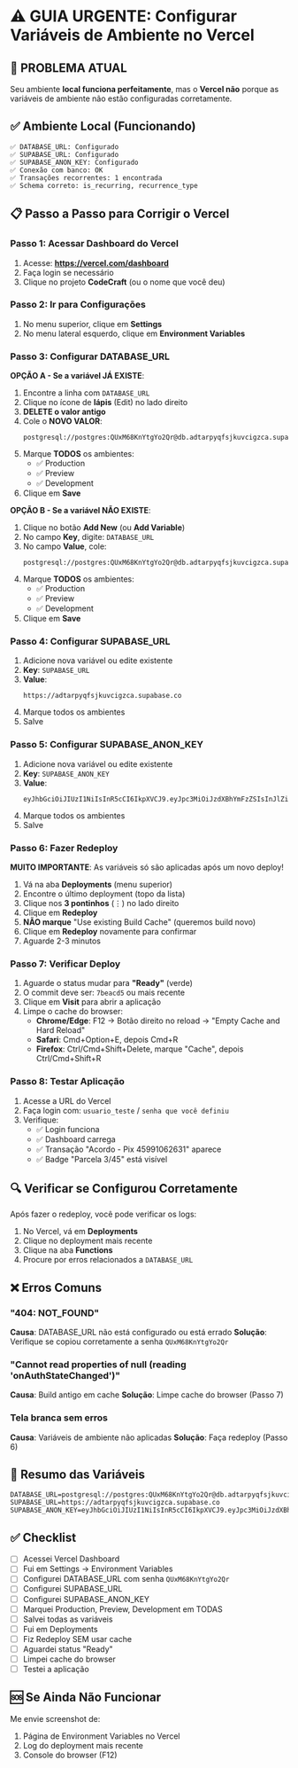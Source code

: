 # ⚠️ GUIA URGENTE: Configurar Variáveis de Ambiente no Vercel

## 🚨 PROBLEMA ATUAL

Seu ambiente **local funciona perfeitamente**, mas o **Vercel não** porque as variáveis de ambiente não estão configuradas corretamente.

## ✅ Ambiente Local (Funcionando)

```
✅ DATABASE_URL: Configurado
✅ SUPABASE_URL: Configurado
✅ SUPABASE_ANON_KEY: Configurado
✅ Conexão com banco: OK
✅ Transações recorrentes: 1 encontrada
✅ Schema correto: is_recurring, recurrence_type
```

## 📋 Passo a Passo para Corrigir o Vercel

### Passo 1: Acessar Dashboard do Vercel

1. Acesse: **https://vercel.com/dashboard**
2. Faça login se necessário
3. Clique no projeto **CodeCraft** (ou o nome que você deu)

### Passo 2: Ir para Configurações

1. No menu superior, clique em **Settings**
2. No menu lateral esquerdo, clique em **Environment Variables**

### Passo 3: Configurar DATABASE_URL

**OPÇÃO A - Se a variável JÁ EXISTE**:
1. Encontre a linha com `DATABASE_URL`
2. Clique no ícone de **lápis** (Edit) no lado direito
3. **DELETE o valor antigo**
4. Cole o **NOVO VALOR**:
   ```
   postgresql://postgres:QUxM68KnYtgYo2Qr@db.adtarpyqfsjkuvcigzca.supabase.co:5432/postgres
   ```
5. Marque **TODOS** os ambientes:
   - ✅ Production
   - ✅ Preview
   - ✅ Development
6. Clique em **Save**

**OPÇÃO B - Se a variável NÃO EXISTE**:
1. Clique no botão **Add New** (ou **Add Variable**)
2. No campo **Key**, digite: `DATABASE_URL`
3. No campo **Value**, cole:
   ```
   postgresql://postgres:QUxM68KnYtgYo2Qr@db.adtarpyqfsjkuvcigzca.supabase.co:5432/postgres
   ```
4. Marque **TODOS** os ambientes:
   - ✅ Production
   - ✅ Preview
   - ✅ Development
5. Clique em **Save**

### Passo 4: Configurar SUPABASE_URL

1. Adicione nova variável ou edite existente
2. **Key**: `SUPABASE_URL`
3. **Value**:
   ```
   https://adtarpyqfsjkuvcigzca.supabase.co
   ```
4. Marque todos os ambientes
5. Salve

### Passo 5: Configurar SUPABASE_ANON_KEY

1. Adicione nova variável ou edite existente
2. **Key**: `SUPABASE_ANON_KEY`
3. **Value**:
   ```
   eyJhbGciOiJIUzI1NiIsInR5cCI6IkpXVCJ9.eyJpc3MiOiJzdXBhYmFzZSIsInJlZiI6ImFkdGFycHlxZnNqa3V2Y2lnemNhIiwicm9sZSI6ImFub24iLCJpYXQiOjE3NjA4MjAxOTQsImV4cCI6MjA3NjM5NjE5NH0.4k5KvQO6ppDfkYdt7yYtGVRCW8cJQzrj_pbBIvUTACU
   ```
4. Marque todos os ambientes
5. Salve

### Passo 6: Fazer Redeploy

**MUITO IMPORTANTE**: As variáveis só são aplicadas após um novo deploy!

1. Vá na aba **Deployments** (menu superior)
2. Encontre o último deployment (topo da lista)
3. Clique nos **3 pontinhos** (⋮) no lado direito
4. Clique em **Redeploy**
5. **NÃO marque** "Use existing Build Cache" (queremos build novo)
6. Clique em **Redeploy** novamente para confirmar
7. Aguarde 2-3 minutos

### Passo 7: Verificar Deploy

1. Aguarde o status mudar para **"Ready"** (verde)
2. O commit deve ser: `7beacd5` ou mais recente
3. Clique em **Visit** para abrir a aplicação
4. Limpe o cache do browser:
   - **Chrome/Edge**: F12 → Botão direito no reload → "Empty Cache and Hard Reload"
   - **Safari**: Cmd+Option+E, depois Cmd+R
   - **Firefox**: Ctrl/Cmd+Shift+Delete, marque "Cache", depois Ctrl/Cmd+Shift+R

### Passo 8: Testar Aplicação

1. Acesse a URL do Vercel
2. Faça login com: `usuario_teste` / `senha que você definiu`
3. Verifique:
   - ✅ Login funciona
   - ✅ Dashboard carrega
   - ✅ Transação "Acordo - Pix 45991062631" aparece
   - ✅ Badge "Parcela 3/45" está visível

## 🔍 Verificar se Configurou Corretamente

Após fazer o redeploy, você pode verificar os logs:

1. No Vercel, vá em **Deployments**
2. Clique no deployment mais recente
3. Clique na aba **Functions**
4. Procure por erros relacionados a `DATABASE_URL`

## ❌ Erros Comuns

### "404: NOT_FOUND"
**Causa**: DATABASE_URL não está configurado ou está errado
**Solução**: Verifique se copiou corretamente a senha `QUxM68KnYtgYo2Qr`

### "Cannot read properties of null (reading 'onAuthStateChanged')"
**Causa**: Build antigo em cache
**Solução**: Limpe cache do browser (Passo 7)

### Tela branca sem erros
**Causa**: Variáveis de ambiente não aplicadas
**Solução**: Faça redeploy (Passo 6)

## 📝 Resumo das Variáveis

```env
DATABASE_URL=postgresql://postgres:QUxM68KnYtgYo2Qr@db.adtarpyqfsjkuvcigzca.supabase.co:5432/postgres
SUPABASE_URL=https://adtarpyqfsjkuvcigzca.supabase.co
SUPABASE_ANON_KEY=eyJhbGciOiJIUzI1NiIsInR5cCI6IkpXVCJ9.eyJpc3MiOiJzdXBhYmFzZSIsInJlZiI6ImFkdGFycHlxZnNqa3V2Y2lnemNhIiwicm9sZSI6ImFub24iLCJpYXQiOjE3NjA4MjAxOTQsImV4cCI6MjA3NjM5NjE5NH0.4k5KvQO6ppDfkYdt7yYtGVRCW8cJQzrj_pbBIvUTACU
```

## ✅ Checklist

- [ ] Acessei Vercel Dashboard
- [ ] Fui em Settings → Environment Variables
- [ ] Configurei DATABASE_URL com senha `QUxM68KnYtgYo2Qr`
- [ ] Configurei SUPABASE_URL
- [ ] Configurei SUPABASE_ANON_KEY
- [ ] Marquei Production, Preview, Development em TODAS
- [ ] Salvei todas as variáveis
- [ ] Fui em Deployments
- [ ] Fiz Redeploy SEM usar cache
- [ ] Aguardei status "Ready"
- [ ] Limpei cache do browser
- [ ] Testei a aplicação

## 🆘 Se Ainda Não Funcionar

Me envie screenshot de:
1. Página de Environment Variables no Vercel
2. Log do deployment mais recente
3. Console do browser (F12)
